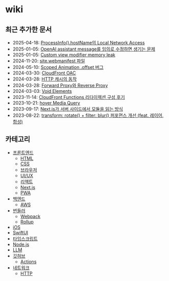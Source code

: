 # wiki

## 최근 추가한 문서

- 2025-04-18: [ProcessInfo().hostName의 Local Network Access](./swift/process-info-host-name-local-network-access/ko.md)
- 2025-01-05: [OpenAI assistant message를 임의로 수정하면 생기는 문제](./llm/edit-assistant-message-arbitrarily/ko.md)
- 2025-01-05: [Custom view modifier memory leak](./swiftui/custom-view-modifier-memory-leak/ko.md)
- 2024-11-20: [site.webmanifest 파일](./front-end/pwa/what-is-webmanifest/ko.md)
- 2024-05-10: [Scoped Animation .offset 버그](./swiftui/scoped-animation-offset-bug/ko.md)
- 2024-03-30: [CloudFront OAC](./back-end/aws/cloudfront/cloudfront-oac/ko.md)
- 2024-03-28: [HTTP 캐시의 동작](./network/http/how-http-cache-works/ko.md)
- 2024-03-28: [Forward Proxy와 Reverse Proxy](./network/forward-proxy-and-reverse-proxy/ko.md)
- 2024-03-03: [Void Elements](./front-end/html/void-elements/ko.md)
- 2023-11-14: [CloudFront Functions 리다이렉션 구성 후기](./back-end/aws/cloudfront/cloudfront-functions-redirection/ko.md)
- 2023-10-21: [hover Media Query](./front-end/css/hover-media-query/ko.md)
- 2023-09-17: [Next.js가 서버 사이드에서 모듈을 읽는 방식](./front-end/nextjs/server-side-module-resolution/ko.md)
- 2023-08-22: [transform: rotate() + filter: blur() 퍼포먼스 개선 (feat. 레이어, 합성)](./front-end/css/improve-transform-rotate-filter-blur-performance/ko.md)

## 카테고리

- [프론트엔드](./front-end/ko.md)
  - [HTML](./front-end/html/ko.md)
  - [CSS](./front-end/css/ko.md)
  - [브라우저](./front-end/browser/ko.md)
  - [UI/UX](./front-end/uiux/ko.md)
  - [리액트](./front-end/react/ko.md)
  - [Next.js](./front-end/nextjs/ko.md)
  - [PWA](./front-end/pwa/ko.md)
- [백엔드](./back-end/ko.md)
  - [AWS](./back-end/aws/ko.md)
- [번들러](./bundler/ko.md)
  - [Webpack](./bundler/webpack/ko.md)
  - [Rollup](./bundler/rollup/ko.md)
- [iOS](./ios/ko.md)
- [SwiftUI](./swiftui/ko.md)
- [타입스크립트](./typescript/ko.md)
- [Node.js](./nodejs/ko.md)
- [LLM](./llm/ko.md)
- [깃허브](./github/ko.md)
  - [Actions](./github/actions/ko.md)
- [네트워크](./network/ko.md)
  - [HTTP](./network/http/ko.md)
